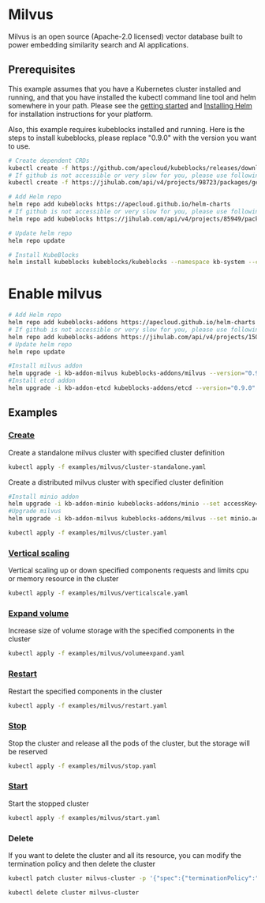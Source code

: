 # Milvus

Milvus is an open source (Apache-2.0 licensed) vector database built to power embedding similarity search and AI applications.

## Prerequisites

This example assumes that you have a Kubernetes cluster installed and running, and that you have installed the kubectl command line tool and helm somewhere in your path. Please see the [getting started](https://kubernetes.io/docs/setup/)  and [Installing Helm](https://helm.sh/docs/intro/install/) for installation instructions for your platform.

Also, this example requires kubeblocks installed and running. Here is the steps to install kubeblocks, please replace "0.9.0" with the version you want to use.
```bash
# Create dependent CRDs
kubectl create -f https://github.com/apecloud/kubeblocks/releases/download/v0.9.0/kubeblocks_crds.yaml
# If github is not accessible or very slow for you, please use following command instead
kubectl create -f https://jihulab.com/api/v4/projects/98723/packages/generic/kubeblocks/v0.9.0/kubeblocks_crds.yaml

# Add Helm repo 
helm repo add kubeblocks https://apecloud.github.io/helm-charts
# If github is not accessible or very slow for you, please use following repo instead
helm repo add kubeblocks https://jihulab.com/api/v4/projects/85949/packages/helm/stable

# Update helm repo
helm repo update

# Install KubeBlocks
helm install kubeblocks kubeblocks/kubeblocks --namespace kb-system --create-namespace --version="0.9.0"
```

# Enable milvus
```bash
# Add Helm repo 
helm repo add kubeblocks-addons https://apecloud.github.io/helm-charts
# If github is not accessible or very slow for you, please use following repo instead
helm repo add kubeblocks-addons https://jihulab.com/api/v4/projects/150246/packages/helm/stable
# Update helm repo
helm repo update

#Install milvus addon 
helm upgrade -i kb-addon-milvus kubeblocks-addons/milvus --version="0.9.0" -n kb-system
#Install etcd addon 
helm upgrade -i kb-addon-etcd kubeblocks-addons/etcd --version="0.9.0" -n kb-system  
``` 

## Examples

### [Create](cluster.yaml) 
Create a standalone milvus cluster with specified cluster definition 
```bash
kubectl apply -f examples/milvus/cluster-standalone.yaml
```
Create a distributed milvus cluster with specified cluster definition
```bash
#Install minio addon
helm upgrade -i kb-addon-minio kubeblocks-addons/minio --set accessKey=minioadmin,secretKey=minioadmin,serviceAccount.create=false --version="8.0.17" -n kb-system 
#Upgrade milvus
helm upgrade -i kb-addon-milvus kubeblocks-addons/milvus --set minio.accessKey=minioadmin,minio.secretKey=minioadmin --version="0.9.0" -n kb-system 

kubectl apply -f examples/milvus/cluster.yaml
```

### [Vertical scaling](verticalscale.yaml)
Vertical scaling up or down specified components requests and limits cpu or memory resource in the cluster
```bash
kubectl apply -f examples/milvus/verticalscale.yaml
```

### [Expand volume](volumeexpand.yaml)
Increase size of volume storage with the specified components in the cluster
```bash
kubectl apply -f examples/milvus/volumeexpand.yaml
```

### [Restart](restart.yaml)
Restart the specified components in the cluster
```bash
kubectl apply -f examples/milvus/restart.yaml
```

### [Stop](stop.yaml)
Stop the cluster and release all the pods of the cluster, but the storage will be reserved
```bash
kubectl apply -f examples/milvus/stop.yaml
```

### [Start](start.yaml)
Start the stopped cluster
```bash
kubectl apply -f examples/milvus/start.yaml
```

### Delete
If you want to delete the cluster and all its resource, you can modify the termination policy and then delete the cluster
```bash
kubectl patch cluster milvus-cluster -p '{"spec":{"terminationPolicy":"WipeOut"}}' --type="merge"

kubectl delete cluster milvus-cluster
```
